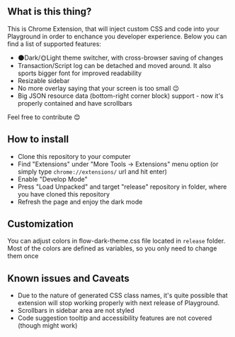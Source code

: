 ## What is this thing?
This is Chrome Extension, that will inject custom CSS and code into your Playground in order to enchance you developer experience. Below you can find a list of supported features:
- 🌑Dark/🌞Light theme switcher, with cross-browser saving of changes 
- Transaction/Script log can be detached and moved around. It also sports bigger font for improved readability
- Resizable sidebar
- No more overlay saying that your screen is too small 😉
- Big JSON resource data (bottom-right corner block) support - now it's properly contained and have scrollbars

Feel free to contribute 😊

## How to install

- Clone this repository to your computer
- Find "Extensions" under "More Tools -> Extensions" menu option (or simply type `chrome://extensions/` url and hit enter)
- Enable "Develop Mode"
- Press "Load Unpacked" and target "release" repository in folder, where you have cloned this repository
- Refresh the page and enjoy the dark mode

## Customization

You can adjust colors in flow-dark-theme.css file located in `release` folder. Most of the colors are defined as variables, so you only need to change them once

## Known issues and Caveats
 - Due to the nature of generated CSS class names, it's quite possible that extension will stop working properly with next release of Playground.
 - Scrollbars in sidebar area are not styled
 - Code suggestion tooltip and accessibility features are not covered (though might work) 
